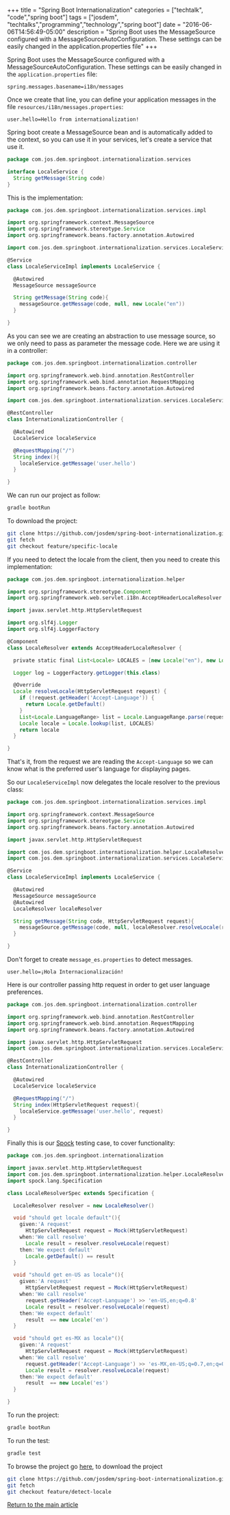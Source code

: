 +++
title = "Spring Boot Internationalization"
categories = ["techtalk", "code","spring boot"]
tags = ["josdem", "techtalks","programming","technology","spring boot"]
date = "2016-06-06T14:56:49-05:00"
description = "Spring Boot uses the MessageSource configured with a MessageSourceAutoConfiguration. These settings can be easily changed in the application.properties file"
+++

Spring Boot uses the MessageSource configured with a MessageSourceAutoConfiguration. These settings can be easily changed in the `application.properties` file:

```
spring.messages.basename=i18n/messages
```

Once we create that line, you can define your application messages in the file `resources/i18n/messages.properties`:

```
user.hello=Hello from internationalization!
```

Spring boot create a MessageSource bean and is automatically added to the context, so you can use it in your services, let's create a service that use it.

```groovy
package com.jos.dem.springboot.internationalization.services

interface LocaleService {
  String getMessage(String code)
}
```

This is the implementation:

```groovy
package com.jos.dem.springboot.internationalization.services.impl

import org.springframework.context.MessageSource
import org.springframework.stereotype.Service
import org.springframework.beans.factory.annotation.Autowired

import com.jos.dem.springboot.internationalization.services.LocaleService

@Service
class LocaleServiceImpl implements LocaleService {

  @Autowired
  MessageSource messageSource

  String getMessage(String code){
    messageSource.getMessage(code, null, new Locale("en"))
  }

}
```

As you can see we are creating an abstraction to use message source, so we only need to pass as parameter the message code. Here we are using it in a controller:

```groovy
package com.jos.dem.springboot.internationalization.controller

import org.springframework.web.bind.annotation.RestController
import org.springframework.web.bind.annotation.RequestMapping
import org.springframework.beans.factory.annotation.Autowired

import com.jos.dem.springboot.internationalization.services.LocaleService

@RestController
class InternationalizationController {

  @Autowired
  LocaleService localeService

  @RequestMapping("/")
  String index(){
    localeService.getMessage('user.hello')
  }

}
```

We can run our project as follow:

```bash
gradle bootRun
```

To download the project:

```bash
git clone https://github.com/josdem/spring-boot-internationalization.git
git fetch
git checkout feature/specific-locale
```

If you need to detect the locale from the client, then you need to create this implementation:

```groovy
package com.jos.dem.springboot.internationalization.helper

import org.springframework.stereotype.Component
import org.springframework.web.servlet.i18n.AcceptHeaderLocaleResolver

import javax.servlet.http.HttpServletRequest

import org.slf4j.Logger
import org.slf4j.LoggerFactory

@Component
class LocaleResolver extends AcceptHeaderLocaleResolver {

  private static final List<Locale> LOCALES = [new Locale("en"), new Locale("es")]

  Logger log = LoggerFactory.getLogger(this.class)

  @Override
  Locale resolveLocale(HttpServletRequest request) {
    if (!request.getHeader('Accept-Language')) {
      return Locale.getDefault()
    }
    List<Locale.LanguageRange> list = Locale.LanguageRange.parse(request.getHeader('Accept-Language'))
    Locale locale = Locale.lookup(list, LOCALES)
    return locale
  }

}
```

That's it, from the request we are reading the `Accept-Language` so we can know what is the preferred user's language for displaying pages.

So our `LocaleServiceImpl` now delegates the locale resolver to the previous class:

```groovy
package com.jos.dem.springboot.internationalization.services.impl

import org.springframework.context.MessageSource
import org.springframework.stereotype.Service
import org.springframework.beans.factory.annotation.Autowired

import javax.servlet.http.HttpServletRequest

import com.jos.dem.springboot.internationalization.helper.LocaleResolver
import com.jos.dem.springboot.internationalization.services.LocaleService

@Service
class LocaleServiceImpl implements LocaleService {

  @Autowired
  MessageSource messageSource
  @Autowired
  LocaleResolver localeResolver

  String getMessage(String code, HttpServletRequest request){
    messageSource.getMessage(code, null, localeResolver.resolveLocale(request))
  }

}
```

Don't forget to create `message_es.properties` to detect messages.

```properties
user.hello=¡Hola Internacionalización!
```

Here is our controller passing http request in order to get user language preferences.

```groovy
package com.jos.dem.springboot.internationalization.controller

import org.springframework.web.bind.annotation.RestController
import org.springframework.web.bind.annotation.RequestMapping
import org.springframework.beans.factory.annotation.Autowired

import javax.servlet.http.HttpServletRequest
import com.jos.dem.springboot.internationalization.services.LocaleService

@RestController
class InternationalizationController {

  @Autowired
  LocaleService localeService

  @RequestMapping("/")
  String index(HttpServletRequest request){
    localeService.getMessage('user.hello', request)
  }

}
```

Finally this is our [Spock](http://spockframework.org/) testing case, to cover functionality:

```groovy
package com.jos.dem.springboot.internationalization

import javax.servlet.http.HttpServletRequest
import com.jos.dem.springboot.internationalization.helper.LocaleResolver
import spock.lang.Specification

class LocaleResolverSpec extends Specification {

  LocaleResolver resolver = new LocaleResolver()

  void "should get locale default"(){
    given:'A request'
      HttpServletRequest request = Mock(HttpServletRequest)
    when:'We call resolve'
      Locale result = resolver.resolveLocale(request)
    then:'We expect default'
      Locale.getDefault() == result
  }

  void "should get en-US as locale"(){
    given:'A request'
      HttpServletRequest request = Mock(HttpServletRequest)
    when:'We call resolve'
      request.getHeader('Accept-Language') >> 'en-US,en;q=0.8'
      Locale result = resolver.resolveLocale(request)
    then:'We expect default'
      result  == new Locale('en')
  }

  void "should get es-MX as locale"(){
    given:'A request'
      HttpServletRequest request = Mock(HttpServletRequest)
    when:'We call resolve'
      request.getHeader('Accept-Language') >> 'es-MX,en-US;q=0.7,en;q=0.3'
      Locale result = resolver.resolveLocale(request)
    then:'We expect default'
      result  == new Locale('es')
  }

}
```

To run the project:

```bash
gradle bootRun
```

To run the test:

```bash
gradle test
```

To browse the project go [here](https://github.com/josdem/spring-boot-internationalization), to download the project

```bash
git clone https://github.com/josdem/spring-boot-internationalization.git
git fetch
git checkout feature/detect-locale
```

[Return to the main article](/techtalk/spring#Spring_Boot)

